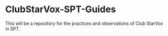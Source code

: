 # ClubStarVox-SPT-Guides
This will be a repository for the practices and observations of Club StarVox in SPT.
